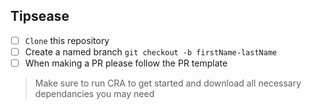 

## Tipsease

- [ ] `Clone` this repository
- [ ] Create a named branch `git checkout -b firstName-lastName`
- [ ] When making a PR please follow the PR template

> Make sure to run CRA to get started and download all necessary dependancies you may need
